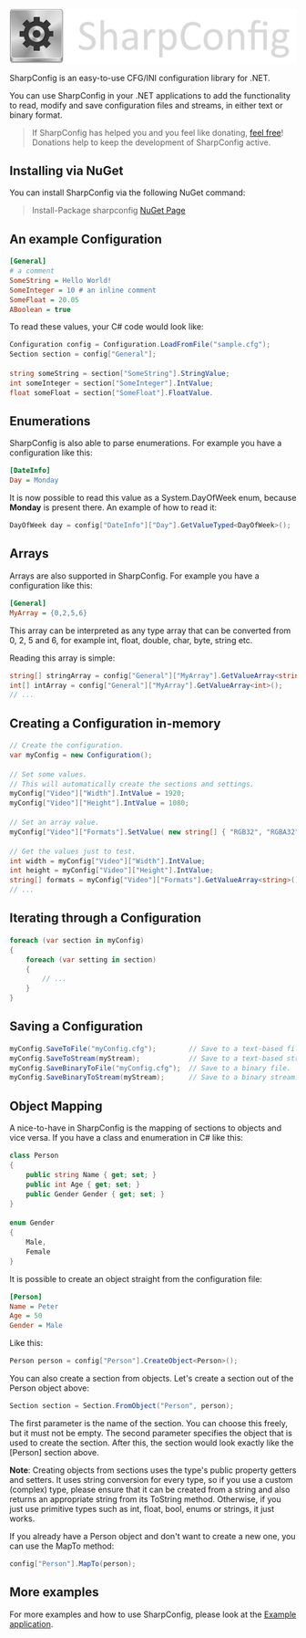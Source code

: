 ![sharpconfig_logo.png](sharpconfig_logo.png)

SharpConfig is an easy-to-use CFG/INI configuration library for .NET.

You can use SharpConfig in your .NET applications to add the functionality
to read, modify and save configuration files and streams, in either text or binary format.

> If SharpConfig has helped you and you feel like donating, [feel free](https://www.paypal.com/cgi-bin/webscr?cmd=_s-xclick&hosted_button_id=WWN94LMDN5HMC)!
> Donations help to keep the development of SharpConfig active.

Installing via NuGet
---
You can install SharpConfig via the following NuGet command:
> Install-Package sharpconfig
[NuGet Page](https://www.nuget.org/packages/sharpconfig/)



An example Configuration
---

```cfg
[General]
# a comment
SomeString = Hello World!
SomeInteger = 10 # an inline comment
SomeFloat = 20.05
ABoolean = true
```

To read these values, your C# code would look like:
```csharp
Configuration config = Configuration.LoadFromFile("sample.cfg");
Section section = config["General"];

string someString = section["SomeString"].StringValue;
int someInteger = section["SomeInteger"].IntValue;
float someFloat = section["SomeFloat"].FloatValue.
```

Enumerations
---

SharpConfig is also able to parse enumerations.
For example you have a configuration like this:
```cfg
[DateInfo]
Day = Monday
```

It is now possible to read this value as a System.DayOfWeek enum, because **Monday** is present there.
An example of how to read it:

```csharp
DayOfWeek day = config["DateInfo"]["Day"].GetValueTyped<DayOfWeek>();
```

Arrays
---

Arrays are also supported in SharpConfig.
For example you have a configuration like this:
```cfg
[General]
MyArray = {0,2,5,6}
```

This array can be interpreted as any type array that can be converted from 0, 2, 5 and 6, for example int, float, double, char, byte, string etc.

Reading this array is simple:
```csharp
string[] stringArray = config["General"]["MyArray"].GetValueArray<string>();
int[] intArray = config["General"]["MyArray"].GetValueArray<int>();
// ...
```

Creating a Configuration in-memory
---

```csharp
// Create the configuration.
var myConfig = new Configuration();

// Set some values.
// This will automatically create the sections and settings.
myConfig["Video"]["Width"].IntValue = 1920;
myConfig["Video"]["Height"].IntValue = 1080;

// Set an array value.
myConfig["Video"]["Formats"].SetValue( new string[] { "RGB32", "RGBA32" } );

// Get the values just to test.
int width = myConfig["Video"]["Width"].IntValue;
int height = myConfig["Video"]["Height"].IntValue;
string[] formats = myConfig["Video"]["Formats"].GetValueArray<string>();
// ...
```

Iterating through a Configuration
---

```csharp
foreach (var section in myConfig)
{
    foreach (var setting in section)
    {
        // ...
    }
}
```

Saving a Configuration
---

```csharp
myConfig.SaveToFile("myConfig.cfg");        // Save to a text-based file.
myConfig.SaveToStream(myStream);            // Save to a text-based stream.
myConfig.SaveBinaryToFile("myConfig.cfg");  // Save to a binary file.
myConfig.SaveBinaryToStream(myStream);      // Save to a binary stream.
```

Object Mapping
---

A nice-to-have in SharpConfig is the mapping of sections to objects and vice versa.
If you have a class and enumeration in C# like this:
```csharp
class Person
{
    public string Name { get; set; }
    public int Age { get; set; }
    public Gender Gender { get; set; }
}

enum Gender
{
    Male,
    Female
}
```

It is possible to create an object straight from the configuration file:
```cfg
[Person]
Name = Peter
Age = 50
Gender = Male
```
Like this:
```csharp
Person person = config["Person"].CreateObject<Person>();
```

You can also create a section from objects. Let's create a section out of the
Person object above:
```csharp
Section section = Section.FromObject("Person", person);
```

The first parameter is the name of the section. You can choose this freely, but it must not be empty.
The second parameter specifies the object that is used to create the section.
After this, the section would look exactly like the [Person] section above.

**Note**: Creating objects from sections uses the type's public property getters and setters.
It uses string conversion for every type, so if you use a custom (complex) type, please ensure
that it can be created from a string and also returns an appropriate string from its ToString method.
Otherwise, if you just use primitive types such as int, float, bool, enums or strings, it just works.


If you already have a Person object and don't want to create a new one, you can use the MapTo method:
```csharp
config["Person"].MapTo(person);
```

More examples
---
For more examples and how to use SharpConfig, please look at the [Example application](https://github.com/cemdervis/SharpConfig/blob/master/Example/Program.cs).
